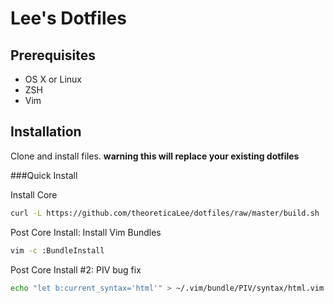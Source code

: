 # Lee's Dotfiles

## Prerequisites
* OS X or Linux
* ZSH
* Vim

## Installation

Clone and install files. **warning this will replace your existing dotfiles**

###Quick Install

Install Core
```bash
curl -L https://github.com/theoreticaLee/dotfiles/raw/master/build.sh | sh
```

Post Core Install: Install Vim Bundles
```bash
vim -c :BundleInstall
```

Post Core Install #2: PIV bug fix
```bash
echo "let b:current_syntax='html'" > ~/.vim/bundle/PIV/syntax/html.vim
```
